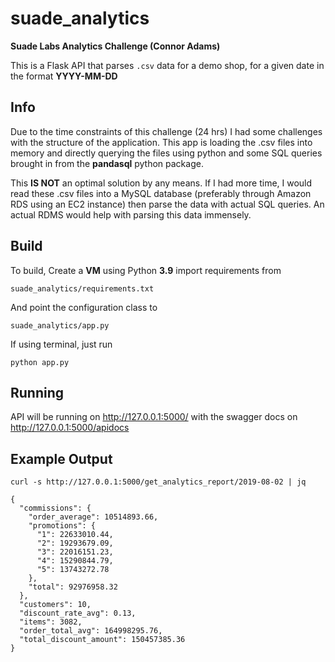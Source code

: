 # suade_analytics

__Suade Labs Analytics Challenge (Connor Adams)__

This is a Flask API that parses ```.csv``` data for a demo shop, for a given date in the format __YYYY-MM-DD__

## Info
Due to the time constraints of this challenge (24 hrs) I had some challenges with the structure of the application. This app is loading the .csv files into memory and directly querying the files using python and some SQL queries brought in from the __pandasql__ python package.

This __IS NOT__ an optimal solution by any means. If I had more time, I would read these .csv files into a MySQL database (preferably through Amazon RDS using an EC2 instance) then parse the data with actual SQL queries. An actual RDMS would help with parsing this data immensely.

## Build
To build, Create a __VM__ using Python __3.9__ import requirements from
```
suade_analytics/requirements.txt
```

And point the configuration class to
```
suade_analytics/app.py
```

If using terminal, just run
```
python app.py
```
## Running
API will be running on http://127.0.0.1:5000/ with the swagger docs on http://127.0.0.1:5000/apidocs

## Example Output


```
curl -s http://127.0.0.1:5000/get_analytics_report/2019-08-02 | jq

{
  "commissions": {
    "order_average": 10514893.66,
    "promotions": {
      "1": 22633010.44,
      "2": 19293679.09,
      "3": 22016151.23,
      "4": 15290844.79,
      "5": 13743272.78
    },
    "total": 92976958.32
  },
  "customers": 10,
  "discount_rate_avg": 0.13,
  "items": 3082,
  "order_total_avg": 164998295.76,
  "total_discount_amount": 150457385.36
}
```
